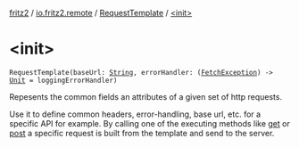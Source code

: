 [fritz2](../../index.md) / [io.fritz2.remote](../index.md) / [RequestTemplate](index.md) / [&lt;init&gt;](./-init-.md)

# &lt;init&gt;

`RequestTemplate(baseUrl: `[`String`](https://kotlinlang.org/api/latest/jvm/stdlib/kotlin/-string/index.html)`, errorHandler: (`[`FetchException`](../-fetch-exception/index.md)`) -> `[`Unit`](https://kotlinlang.org/api/latest/jvm/stdlib/kotlin/-unit/index.html)` = loggingErrorHandler)`

Repesents the common fields an attributes of a given set of http requests.

Use it to define common headers, error-handling, base url, etc. for a specific API for example.
By calling one of the executing methods like [get](get.md) or [post](post.md) a specific request is built from the template and send to the server.

